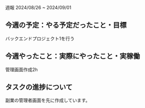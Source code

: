 週報 2024/08/26 ~ 2024/09/01
## 今週の予定：やる予定だったこと・目標

バックエンドプロジェクト1を行う

## 今週やったこと：実際にやったこと・実稼働

管理画面作成2h

## タスクの進捗について

副業の管理者画面を先に作成しています。